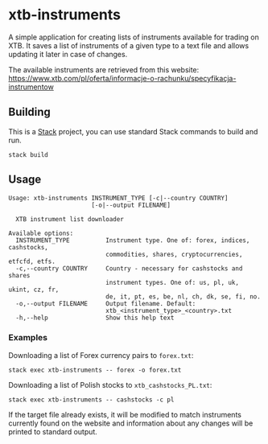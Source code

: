 # xtb-instruments

A simple application for creating lists of instruments available for trading on
XTB. It saves a list of instruments of a given type to a text file and allows
updating it later in case of changes.

The available instruments are retrieved from this website:
https://www.xtb.com/pl/oferta/informacje-o-rachunku/specyfikacja-instrumentow

## Building

This is a [Stack](https://docs.haskellstack.org/) project, you can use standard
Stack commands to build and run.

```
stack build
```

## Usage

```
Usage: xtb-instruments INSTRUMENT_TYPE [-c|--country COUNTRY]
                       [-o|--output FILENAME]

  XTB instrument list downloader

Available options:
  INSTRUMENT_TYPE          Instrument type. One of: forex, indices, cashstocks,
                           commodities, shares, cryptocurrencies, etfcfd, etfs.
  -c,--country COUNTRY     Country - necessary for cashstocks and shares
                           instrument types. One of: us, pl, uk, ukint, cz, fr,
                           de, it, pt, es, be, nl, ch, dk, se, fi, no.
  -o,--output FILENAME     Output filename. Default:
                           xtb_<instrument_type>_<country>.txt
  -h,--help                Show this help text
```

### Examples 

Downloading a list of Forex currency pairs to `forex.txt`:

```
stack exec xtb-instruments -- forex -o forex.txt
```

Downloading a list of Polish stocks to `xtb_cashstocks_PL.txt`:

```
stack exec xtb-instruments -- cashstocks -c pl
```

If the target file already exists, it will be modified to match instruments
currently found on the website and information about any changes will be printed
to standard output.
